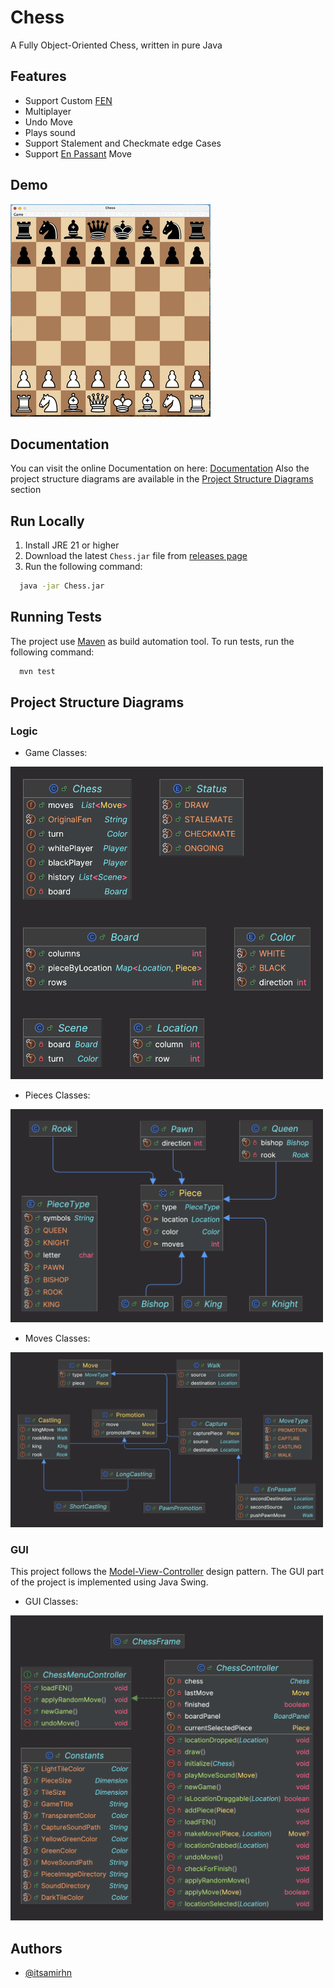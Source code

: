 
# Chess

A Fully Object-Oriented Chess, written in pure Java


## Features

- Support Custom [FEN](https://en.wikipedia.org/wiki/Forsyth–Edwards_Notation)
- Multiplayer
- Undo Move
- Plays sound
- Support Stalement and Checkmate edge Cases
- Support [En Passant](https://en.wikipedia.org/wiki/En_passant) Move


## Demo

![Demo](demo.gif)


## Documentation
You can visit the online Documentation on here: [Documentation](https://itsamirhn.github.io/Chess)
Also the project structure diagrams are available in the [Project Structure Diagrams](#project-structure-diagrams) section

## Run Locally

1. Install JRE 21 or higher
2. Download the latest `Chess.jar` file from [releases page](https://github.com/itsamirhn/Chess/releases)
3. Run the following command:
```bash
  java -jar Chess.jar
```

## Running Tests

The project use [Maven](https://maven.apache.org/) as build automation tool. To run tests, run the following command:

```bash
  mvn test
```

## Project Structure Diagrams

### Logic
- Game Classes:

<img src="docs/diagrams/game.png" alt="Game" width="500"/>

- Pieces Classes:

<img src="docs/diagrams/pieces.png" alt="Pieces" width="500"/>

- Moves Classes:

<img src="docs/diagrams/moves.png" alt="Pieces" width="500"/>

### GUI
This project follows the [Model-View-Controller](https://en.wikipedia.org/wiki/Model–view–controller) design pattern. The GUI part of the project is implemented using Java Swing.
- GUI Classes:

<img src="docs/diagrams/gui.png" alt="GUI" width="500"/>

## Authors

- [@itsamirhn](https://github.com/itsamirhn)

